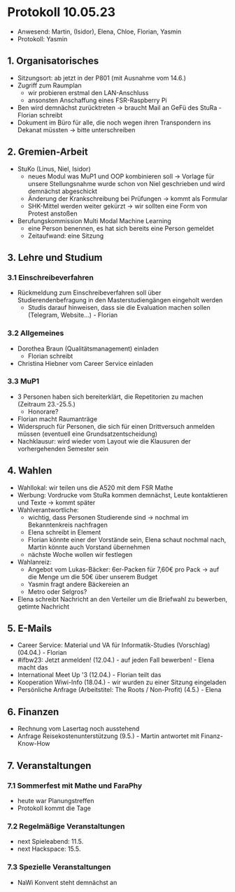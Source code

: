 ---
---

# Protokoll 10.05.23

- Anwesend: Martin, (Isidor), Elena, Chloe, Florian, Yasmin
- Protokoll: Yasmin

## 1. Organisatorisches

- Sitzungsort: ab jetzt in der P801 (mit Ausnahme vom 14.6.)
- Zugriff zum Raumplan
  - wir probieren erstmal den LAN-Anschluss
  - ansonsten Anschaffung eines FSR-Raspberry Pi
- Ben wird demnächst zurücktreten -> braucht Mail an GeFü des StuRa - Florian schreibt
- Dokument im Büro für alle, die noch wegen ihren Transpondern ins Dekanat müssten -> bitte unterschreiben

## 2. Gremien-Arbeit

- StuKo (Linus, Niel, Isidor)
  - neues Modul was MuP1 und OOP kombinieren soll -> Vorlage für unsere Stellungsnahme wurde schon von Niel geschrieben und wird demnächst abgeschickt
  - Änderung der Krankschreibung bei Prüfungen -> kommt als Formular
  - SHK-Mittel werden weiter gekürzt -> wir sollten eine Form von Protest anstoßen
- Berufungskommission Multi Modal Machine Learning
  - eine Person benennen, es hat sich bereits eine Person gemeldet
  - Zeitaufwand: eine Sitzung

## 3. Lehre und Studium

### 3.1 Einschreibeverfahren

- Rückmeldung zum Einschreibeverfahren soll über Studierendenbefragung in den Masterstudiengängen eingeholt werden
  - Studis darauf hinweisen, dass sie die Evaluation machen sollen (Telegram, Website...) - Florian

### 3.2 Allgemeines

- Dorothea Braun (Qualitätsmanagement) einladen
  - Florian schreibt
- Christina Hiebner vom Career Service einladen

### 3.3 MuP1

- 3 Personen haben sich bereiterklärt, die Repetitorien zu machen (Zeitraum 23.-25.5.)
  - Honorare?
- Florian macht Raumanträge
- Widerspruch für Personen, die sich für einen Drittversuch anmelden müssen (eventuell eine Grundsatzentscheidung)
- Nachklausur: wird wieder vom Layout wie die Klausuren der vorhergehenden Semester sein

## 4. Wahlen

- Wahllokal: wir teilen uns die A520 mit dem FSR Mathe
- Werbung: Vordrucke vom StuRa kommen demnächst, Leute kontaktieren und Texte -> kommt später
- Wahlverantwortliche:
  - wichtig, dass Personen Studierende sind -> nochmal im Bekanntenkreis nachfragen
  - Elena schreibt in Element
  - Florian könnte einer der Vorstände sein, Elena schaut nochmal nach, Martin könnte auch Vorstand übernehmen
  - nächste Woche wollen wir festlegen
- Wahlanreiz:
  - Angebot vom Lukas-Bäcker: 6er-Packen für 7,60€ pro Pack -> auf die Menge um die 50€ über unserem Budget
  - Yasmin fragt andere Bäckereien an
  - Metro oder Selgros?
- Elena schreibt Nachricht an den Verteiler um die Briefwahl zu bewerben, getimte Nachricht

## 5. E-Mails

- Career Service: Material und VA für Informatik-Studies (Vorschlag) (04.04.) - Florian
- #ifbw23: Jetzt anmelden! (12.04.) - auf jeden Fall bewerben! - Elena macht das
- International Meet Up '3 (12.04.) - Florian teilt das
- Kooperation Wiwi-Info (18.04.) - wir wurden zu einer Sitzung eingeladen
- Persönliche Anfrage (Arbeitstitel: The Roots / Non-Profit) (4.5.) - Elena

## 6. Finanzen

- Rechnung vom Lasertag noch ausstehend
- Anfrage Reisekostenunterstützung (9.5.) - Martin antwortet mit Finanz-Know-How

## 7. Veranstaltungen

### 7.1 Sommerfest mit Mathe und FaraPhy

- heute war Planungstreffen
- Protokoll kommt die Tage

### 7.2 Regelmäßige Veranstaltungen

- next Spieleabend: 11.5.
- next Hackspace: 15.5.

### 7.3 Spezielle Veranstaltungen

- NaWi Konvent steht demnächst an

